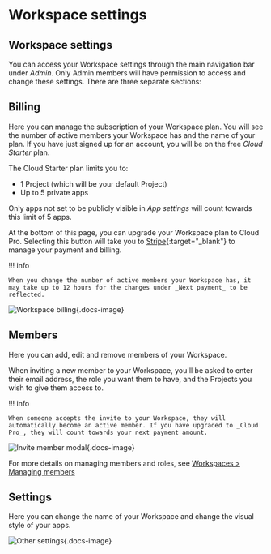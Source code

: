# Workspace settings

## Workspace settings

You can access your Workspace settings through the main navigation bar under _Admin_. Only Admin members will have permission to access and change these settings. There are three separate sections:

## Billing

Here you can manage the subscription of your Workspace plan. You will see the number of active members your Workspace has and the name of your plan. If you have just signed up for an account, you will be on the free _Cloud Starter_ plan.

The Cloud Starter plan limits you to:

-   1 Project (which will be your default Project)
-   Up to 5 private apps

Only apps not set to be publicly visible in _App settings_ will count towards this limit of 5 apps.

At the bottom of this page, you can upgrade your Workspace plan to Cloud Pro. Selecting this button will take you to [Stripe](https://stripe.com){:target="\_blank"} to manage your payment and billing.

!!! info

    When you change the number of active members your Workspace has, it may take up to 12 hours for the changes under _Next payment_ to be reflected.

![Workspace billing](../../../img/tutorials/billing.png){.docs-image}

## Members

Here you can add, edit and remove members of your Workspace.

When inviting a new member to your Workspace, you'll be asked to enter their email address, the role you want them to have, and the Projects you wish to give them access to.

!!! info

    When someone accepts the invite to your Workspace, they will automatically become an active member. If you have upgraded to _Cloud Pro_, they will count towards your next payment amount.

![Invite member modal](../../../img/tutorials/invite-modal.png){.docs-image}

For more details on managing members and roles, see [Workspaces > Managing members](/tutorials/datapane-cloud/workspaces/managing-members)

## Settings

Here you can change the name of your Workspace and change the visual style of your apps.

![Other settings](../../../img/tutorials/workspace-other-settings.png){.docs-image}
